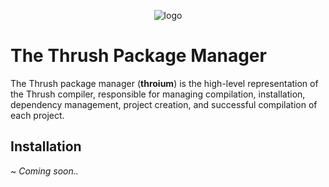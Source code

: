 <p align="center">
  <img src= "https://github.com/thrushlang/thrushc/blob/master/assets/thrushlang-v1.5.png" alt= "logo" style= "width: 2hv; height: 2hv;"> </img>
</p>

# The Thrush Package Manager 

The Thrush package manager (**throium**) is the high-level representation of the Thrush compiler, responsible for managing compilation, installation, dependency management, project creation, and successful compilation of each project.

## Installation

~ *Coming soon..*
